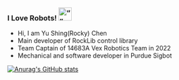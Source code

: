 ### I Love Robots!  <img src="https://user-images.githubusercontent.com/101498190/230772337-a8d01246-3361-471e-afe5-b4ca55e9e95b.gif" alt= “” width="30" height="30">
- Hi, I am Yu Shing(Rocky) Chen
- Main developer of RockLib control library
- Team Captain of 14683A Vex Robotics Team in 2022
- Mechanical and software developer in Purdue Sigbot

<!--
**Rocky14683/Rocky14683** is a ✨ _special_ ✨ repository because its `README.md` (this file) appears on your GitHub profile.

Here are some ideas to get you started:

- 🔭 I’m currently working on ...
- 🌱 I’m currently learning ...
- 👯 I’m looking to collaborate on ...
- 🤔 I’m looking for help with ...
- 💬 Ask me about ...
- 📫 How to reach me: ...
- 😄 Pronouns: ...
- ⚡ Fun fact: ...
-->
[![Anurag's GitHub stats](https://github-readme-stats.vercel.app/api?username=Rocky14683&show_icons=true&theme=radical)](https://github.com/anuraghazra/github-readme-stats)
